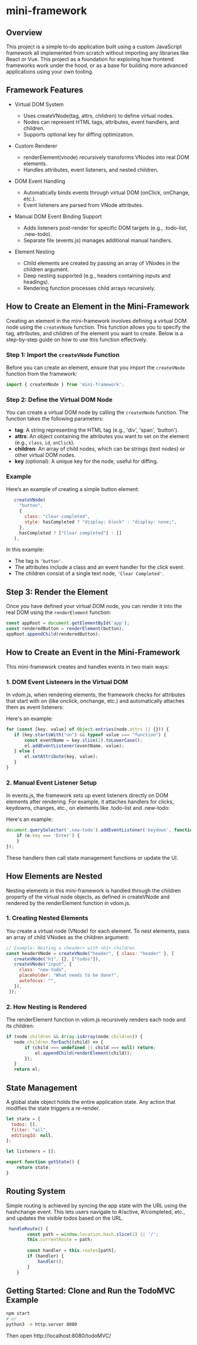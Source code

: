 # mini-framework


## Overview
This project is a simple to-do application built using a custom JavaScript framework all implemented from scratch without importing any libraries like React or Vue. This project as a foundation for exploring how frontend frameworks work under the hood, or as a base for building more advanced applications using your own tooling.


## Framework Features


- Virtual DOM System
   - Uses createVNode(tag, attrs, children) to define virtual nodes.
   - Nodes can represent HTML tags, attributes, event handlers, and children.
   - Supports optional key for diffing optimization.


- Custom Renderer
   - renderElement(vnode) recursively transforms VNodes into real DOM elements.
   - Handles attributes, event listeners, and nested children.


- DOM Event Handling
   - Automatically binds events through virtual DOM (onClick, onChange, etc.).
   - Event listeners are parsed from VNode attributes.


- Manual DOM Event Binding Support
   - Adds listeners post-render for specific DOM targets (e.g., .todo-list, .new-todo).
   - Separate file (events.js) manages additional manual handlers.


- Element Nesting
   - Child elements are created by passing an array of VNodes in the children argument.
   - Deep nesting supported (e.g., headers containing inputs and headings).
   - Rendering function processes child arrays recursively.


## How to Create an Element in the Mini-Framework


Creating an element in the mini-framework involves defining a virtual DOM node using the `createVNode` function. This function allows you to specify the tag, attributes, and children of the element you want to create. Below is a step-by-step guide on how to use this function effectively.


### Step 1: Import the `createVNode` Function


Before you can create an element, ensure that you import the `createVNode` function from the framework:


```javascript
import { createVNode } from 'mini-framework';
```


### Step 2: Define the Virtual DOM Node


You can create a virtual DOM node by calling the `createVNode` function. The function takes the following parameters:


- **tag**: A string representing the HTML tag (e.g., 'div', 'span', 'button').
- **attrs**: An object containing the attributes you want to set on the element (e.g., `class`, `id`, `onClick`).
- **children**: An array of child nodes, which can be strings (text nodes) or other virtual DOM nodes.
- **key** (optional): A unique key for the node, useful for diffing.


### Example


Here’s an example of creating a simple button element:


```javascript
   createVNode(
     "button",
     {
       class: "clear-completed",
       style: hasCompleted ? "display: block" : "display: none;",
     },
     hasCompleted ? ["Clear completed"] : []
   ),
```


In this example:
- The tag is `'button'`.
- The attributes include a class and an event handler for the click event.
- The children consist of a single text node, `'Clear Completed'`.


## Step 3: Render the Element


Once you have defined your virtual DOM node, you can render it into the real DOM using the `renderElement` function:


```javascript
const appRoot = document.getElementById('app');
const renderedButton = renderElement(button);
appRoot.appendChild(renderedButton);
```


## How to Create an Event in the Mini-Framework


This mini-framework creates and handles events in two main ways:


### 1. DOM Event Listeners in the Virtual DOM


In vdom.js, when rendering elements, the framework checks for attributes that start with on (like onclick, onchange, etc.) and automatically attaches them as event listeners:


Here's an example:


```javascript
for (const [key, value] of Object.entries(node.attrs || {})) {
   if (key.startsWith("on") && typeof value === "function") {
       const eventName = key.slice(2).toLowerCase();
       el.addEventListener(eventName, value);
   } else {
       el.setAttribute(key, value);
   }
}
```


### 2. Manual Event Listener Setup


In events.js, the framework sets up event listeners directly on DOM elements after rendering.
For example, it attaches handlers for clicks, keydowns, changes, etc., on elements like .todo-list and .new-todo:


Here's an example:


```javascript
document.querySelector('.new-todo').addEventListener('keydown', function (e) {
    if (e.key === 'Enter') {
    }
});
```


These handlers then call state management functions or update the UI.


## How Elements are Nested


Nesting elements in this mini-framework is handled through the children property of the virtual node objects, as defined in createVNode and rendered by the renderElement function in vdom.js.




### 1. Creating Nested Elements


You create a virtual node (VNode) for each element. To nest elements, pass an array of child VNodes as the children argument:


```javascript
// Example: Nesting a <header> with <h1> children
const headerVNode = createVNode("header", { class: "header" }, [
   createVNode("h1", {}, ["todos"]),
   createVNode("input", {
     class: "new-todo",
     placeholder: "What needs to be done?",
     autofocus: "",
   }),
 ]);
```


### 2. How Nesting is Rendered


The renderElement function in vdom.js recursively renders each node and its children:


```javascript
if (node.children && Array.isArray(node.children)) {
   node.children.forEach((child) => {
       if (child === undefined || child === null) return;
           el.appendChild(renderElement(child));
       });
   }
   return el;
```

## State Management

A global state object holds the entire application state. Any action that modifies the state triggers a re-render.

```javascript
let state = {
  todos: [], 
  filter: "all", 
  editingId: null,
};

let listeners = [];

export function getState() {
    return state; 
}
```

## Routing System

Simple routing is achieved by syncing the app state with the URL using the hashchange event. This lets users navigate to #/active, #/completed, etc., and updates the visible todos based on the URL.

```javascript
 handleRoute() {
        const path = window.location.hash.slice(1) || '/';
        this.currentRoute = path;
        
        const handler = this.routes[path];
        if (handler) {
            handler();
        }
    }
```

## Getting Started: Clone and Run the TodoMVC Example

```bash
npm start
# or
python3 -m http.server 8080
```

Then open http://localhost:8080/todoMVC/
